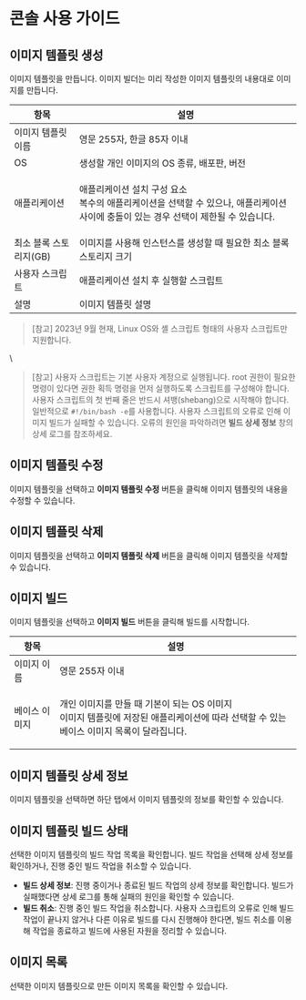 # 콘솔 사용 가이드

## 이미지 템플릿 생성

이미지 템플릿을 만듭니다. 이미지 빌더는 미리 작성한 이미지 템플릿의 내용대로 이미지를 만듭니다.

| 항목             | 설명                                                                                    |
| -------------- | ------------------------------------------------------------------------------------- |
| 이미지 템플릿 이름     | 영문 255자, 한글 85자 이내                                                                    |
| OS             | 생성할 개인 이미지의 OS 종류, 배포판, 버전                                                            |
| 애플리케이션         | <p>애플리케이션 설치 구성 요소<br>복수의 애플리케이션을 선택할 수 있으나, 애플리케이션 사이에 충돌이 있는 경우 선택이 제한될 수 있습니다.</p> |
| 최소 블록 스토리지(GB) | 이미지를 사용해 인스턴스를 생성할 때 필요한 최소 블록 스토리지 크기                                                |
| 사용자 스크립트       | 애플리케이션 설치 후 실행할 스크립트                                                                  |
| 설명             | 이미지 템플릿 설명                                                                            |

> \[참고] 2023년 9월 현재, Linux OS와 셸 스크립트 형태의 사용자 스크립트만 지원합니다.

\


> \[참고] 사용자 스크립트는 기본 사용자 계정으로 실행됩니다. root 권한이 필요한 명령이 있다면 권한 획득 명령을 먼저 실행하도록 스크립트를 구성해야 합니다. 사용자 스크립트의 첫 번째 줄은 반드시 셔뱅(shebang)으로 시작해야 합니다. 일반적으로 `#!/bin/bash -e`를 사용합니다. 사용자 스크립트의 오류로 인해 이미지 빌드가 실패할 수 있습니다. 오류의 원인을 파악하려면 **빌드 상세 정보** 창의 상세 로그를 참조하세요.

## 이미지 템플릿 수정

이미지 템플릿을 선택하고 **이미지 템플릿 수정** 버튼을 클릭해 이미지 템플릿의 내용을 수정할 수 있습니다.

## 이미지 템플릿 삭제

이미지 템플릿을 선택하고 **이미지 템플릿 삭제** 버튼을 클릭해 이미지 템플릿을 삭제할 수 있습니다.

## 이미지 빌드

이미지 템플릿을 선택하고 **이미지 빌드** 버튼을 클릭해 빌드를 시작합니다.

| 항목      | 설명                                                                                       |
| ------- | ---------------------------------------------------------------------------------------- |
| 이미지 이름  | 영문 255자 이내                                                                               |
| 베이스 이미지 | <p>개인 이미지를 만들 때 기본이 되는 OS 이미지<br>이미지 템플릿에 저장된 애플리케이션에 따라 선택할 수 있는 베이스 이미지 목록이 달라집니다.</p> |

## 이미지 템플릿 상세 정보

이미지 템플릿을 선택하면 하단 탭에서 이미지 템플릿의 정보를 확인할 수 있습니다.

## 이미지 템플릿 빌드 상태

선택한 이미지 템플릿의 빌드 작업 목록을 확인합니다. 빌드 작업을 선택해 상세 정보를 확인하거나, 진행 중인 빌드 작업을 취소할 수 있습니다.

* **빌드 상세 정보**: 진행 중이거나 종료된 빌드 작업의 상세 정보를 확인합니다. 빌드가 실패했다면 상세 로그를 통해 실패의 원인을 확인할 수 있습니다.
* **빌드 취소**: 진행 중인 빌드 작업을 취소합니다. 사용자 스크립트의 오류로 인해 빌드 작업이 끝나지 않거나 다른 이유로 빌드를 다시 진행해야 한다면, 빌드 취소를 이용해 작업을 종료하고 빌드에 사용된 자원을 정리할 수 있습니다.

## 이미지 목록

선택한 이미지 템플릿으로 만든 이미지 목록을 확인할 수 있습니다.
